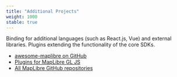 ```yaml
---
title: "Additional Projects"
weight: 1000
stable: true
---
```


Binding for additional languages (such as React.js, Vue) and external
libraries. Plugins extending the functionality of the core SDKs.

- [awesome-maplibre on GitHub](https://github.com/maplibre/awesome-maplibre)
- [Plugins for MapLibre GL JS](https://maplibre.org/maplibre-gl-js-docs/plugins/)
- [All MapLibre GitHub repositories](https://github.com/maplibre)
